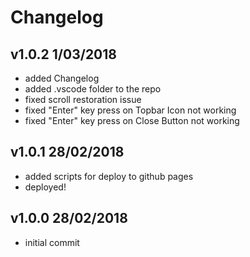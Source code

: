 # Changelog

## v1.0.2 1/03/2018
 - added Changelog
 - added .vscode folder to the repo
 - fixed scroll restoration issue
 - fixed "Enter" key press on Topbar Icon not working
 - fixed "Enter" key press on Close Button not working
## v1.0.1 28/02/2018
 - added scripts for deploy to github pages
 - deployed!

## v1.0.0 28/02/2018
 - initial commit
